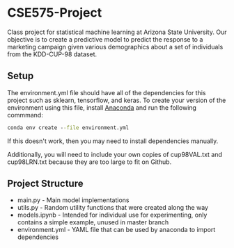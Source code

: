 # CSE575-Project

Class project for statistical machine learning at Arizona State University.  Our objective is to create a predictive model to predict the response to a marketing campaign given various demographics about a set of individuals from the KDD-CUP-98 dataset.

## Setup
The environment.yml file should have all of the dependencies for this project such as sklearn, tensorflow, and keras.  To create your version of the environment using this file, install [Anaconda](https://www.anaconda.com/download/) and run the following commmand:
 ```bat
 conda env create --file environment.yml
 ```
 If this doesn't work, then you may need to install dependencies manually.
 
 Additionally, you will need to include your own copies of cup98VAL.txt and cup98LRN.txt because they are too large to fit on Github.
 
 ## Project Structure
* main.py - Main model implementations
* utils.py - Random utility functions that were created along the way
* models.ipynb - Intended for individual use for experimenting, only contains a simple example, unused in master branch
* environment.yml - YAML file that can be used by anaconda to import dependencies
